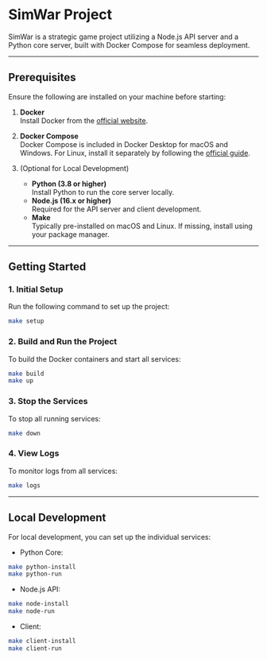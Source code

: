 # SimWar Project

SimWar is a strategic game project utilizing a Node.js API server and a Python core server, built with Docker Compose for seamless deployment.

---

## Prerequisites

Ensure the following are installed on your machine before starting:

1. **Docker**  
   Install Docker from the [official website](https://www.docker.com/get-started).

2. **Docker Compose**  
   Docker Compose is included in Docker Desktop for macOS and Windows. For Linux, install it separately by following the [official guide](https://docs.docker.com/compose/install/).

3. (Optional for Local Development)
   - **Python (3.8 or higher)**  
     Install Python to run the core server locally.
   - **Node.js (16.x or higher)**  
     Required for the API server and client development.
   - **Make**  
     Typically pre-installed on macOS and Linux. If missing, install using your package manager.

---

## Getting Started

### 1. Initial Setup
Run the following command to set up the project:
```bash
make setup
```

### 2. Build and Run the Project
To build the Docker containers and start all services:
``` bash
make build
make up
```
### 3. Stop the Services

To stop all running services:
``` bash
make down
```
### 4. View Logs

To monitor logs from all services:
``` bash
make logs
```
---
## Local Development

For local development, you can set up the individual services:
- Python Core:
``` bash
make python-install
make python-run
```
- Node.js API:
``` bash
make node-install
make node-run
```
- Client:
``` bash
make client-install
make client-run
```

